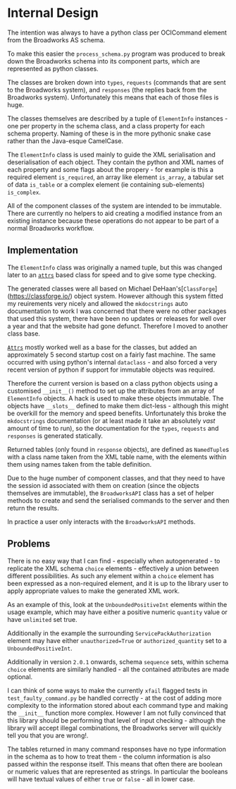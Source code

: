 # Internal Design

The intention was always to have a python class per OCICommand element from
the Broadworks AS schema.

To make this easier the `process_schema.py` program was produced to break
down the Broadworks schema into its component parts, which are represented as
python classes.

The classes are broken down into `types`, `requests` (commands that are sent
to the Broadworks system), and `responses` (the replies back from the
Broadworks system).  Unfortunately this means that each of those files is
huge.

The classes themselves are described by a tuple of `ElementInfo` instances -
one per property in the schema class, and a class property for each schema
property.  Naming of these is in the more pythonic snake case rather than the
Java-esque CamelCase.

The `ElementInfo` class is used mainly to guide the XML serialisation and
deserialisation of each object.  They contain the python and XML names of each
property and some flags about the propery - for example is this a required
element `is_required`, an array like element `is_array`, a tabular set of
data `is_table` or a complex element (ie containing sub-elements)
`is_complex`.

All of the component classes of the system are intended to be immutable.
There are currently no helpers to aid creating a modified instance from an
existing instance because these operations do not appear to be part of a
normal Broadworks workflow.


## Implementation

The `ElementInfo` class was originally a named tuple, but this was changed
later to an [`attrs`](https://www.attrs.org/) based class for speed and to
give some type checking.

The generated classes were all based on Michael DeHaan's[`ClassForge`]
(https://classforge.io/) object system.  However although this system fitted
my reuirements very nicely and allowed the `mkdocstrings` auto documentation
to work I was concerned that there were no other packages that used this
system, there have been no updates or releases for well over a year and that
the website had gone defunct.  Therefore I moved to another class base.

[`Attrs`](https://www.attrs.org/) mostly worked well as a base for the
classes, but added an approximately 5 second startup cost on a fairly fast
machine.  The same occurred with using python's internal `dataclass` - and
also forced a very recent version of python if support for immutable objects
was required.

Therefore the current version is based on a class python objects using a
customised `__init__()` method to set up the attributes from an array of
`ElementInfo` objects.  A hack is used to make these objects immutable.  The
objects have `__slots__` defined to make them dict-less - although this might
be overkill for the memory and speed benefits.  Unfortunately this broke the
`mkdocstrings` documentation (or at least made it take an absolutely *vast*
amount of time to run), so the documentation for the `types`, `requests` and
`responses` is generated statically.

Returned tables (only found in `response` objects), are defined as
`NamedTuple`s with a class name taken from the XML table name, with the
elements within them using names taken from the table definition.

Due to the huge number of component classes, and that they need to have the
session id associated with them on creation (since the objects themselves are
immutable), the `BroadworksAPI` class has a set of helper methods to create and
send the serialised commands to the server and then return the results.

In practice a user only interacts with the `BroadworksAPI` methods.


## Problems

There is no easy way that I can find - especially when autogenerated - to
replicate the XML schema `choice` elements - effectively a union between
different possibilities.  As such any element within a `choice` element has
been expressed as a non-required element, and it is up to the library user to
apply appropriate values to make the generated XML work.

As an example of this, look at the `UnboundedPositiveInt` elements within
the usage example, which may have either a positive numeric `quantity` value
or have `unlimited` set true.

Additionally in the example the surrounding `ServicePackAuthorization`
element may have either `unauthorized=True` or `authorized_quantity` set
to a `UnboundedPositiveInt`.

Additionally in version `2.0.1` onwards, schema `sequence` sets, within schema
`choice` elements are similarly handled - all the contained attributes are
made optional.

I can think of some ways to make the currently `xfail` flagged tests in
`test_faulty_command.py` be handled correctly - at the cost of adding more
complexity to the information stored about each command type and making the
`__init__` function more complex.  However I am not fully convinced that this
library should be performing that level of input checking - although the
library will accept illegal combinations, the Broadworks server will quickly
tell you that you are wrong!.

The tables returned in many command responses have no type information in the
schema as to how to treat them - the column information is also passed within
the response itself.  This means that often there are boolean or numeric
values that are represented as strings.  In particular the booleans will have
textual values of either `true` or `false` - all in lower case.
